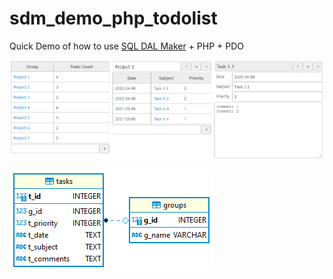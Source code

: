 # sdm_demo_php_todolist
Quick Demo of how to use [SQL DAL Maker](https://github.com/panedrone/sqldalmaker) + PHP + PDO

![demo-go.png](demo-go.png)

![erd.png](erd.png)
